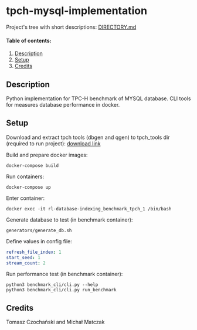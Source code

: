 # tpch-mysql-implementation
Project's tree with short descriptions: [DIRECTORY.md](./DIRECTORY.md)

#### Table of contents: 
1. [Description](#description)
1. [Setup](#setup)
1. [Credits](#credits)

## Description
Python implementation for TPC-H benchmark of MYSQL database. 
CLI tools for measures database performance in docker.

## Setup

Download and extract tpch tools (dbgen and qgen) to tpch_tools dir (required to run project):
[download link](http://tpc.org/tpc_documents_current_versions/download_programs/tools-download-request5.asp?bm_type=TPC-H&bm_vers=3.0.0&mode=CURRENT-ONLY "tpch tools")

Build and prepare docker images:
```shell
docker-compose build
```

Run containers:
```shell
docker-compose up
```

Enter container:
```shell
docker exec -it rl-database-indexing_benchmark_tpch_1 /bin/bash
```

Generate database to test (in benchmark container):
```shell
generators/generate_db.sh
```

Define values in config file:
```yaml
refresh_file_index: 1
start_seed: 1
stream_count: 2
```

Run performance test (in benchmark container):
```shell
python3 benchmark_cli/cli.py --help
python3 benchmark_cli/cli.py run_benchmark
```



## Credits
Tomasz Czochański and Michał Matczak